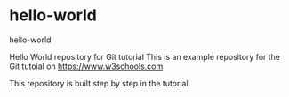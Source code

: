 # hello-world
hello-world

Hello World repository for Git tutorial
This is an example repository for the Git tutoial on https://www.w3schools.com

This repository is built step by step in the tutorial.
